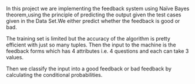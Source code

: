 In this project we are implementing the feedback system using Naïve Bayes theorem,using the principle of predicting the
output given the test cases given in the Data Set.We either predict whether the feedback is good or bad. 

The training set is limited but the accuracy of the algorithm is pretty efficient with just so many tuples.
Then the input to the machine is the feedback forms which has 4 attributes i.e. 4 questions and each can take 3 values.

Then we classify the input into a good feedback or bad feedback by calculating the conditional probabilities.

